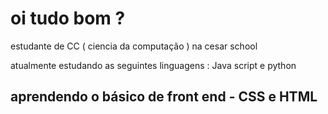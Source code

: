 # oi tudo bom ? 

<!--
**LeticiaCamelloBarros/LeticiaCamelloBarros** is a ✨ _special_ ✨ repository because its `README.md` (this file) appears on your GitHub profile.

--> estudante de CC ( ciencia da computação ) na cesar school 
atualmente estudando as seguintes linguagens : Java script e python 
 
aprendendo o básico de front end - CSS e HTML 
-
